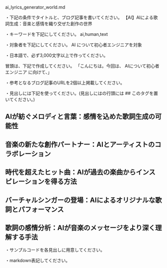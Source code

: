 ai_lyrics_generator_world.md

・下記の条件でタイトルと、ブログ記事を書いてください。
【AI】AIによる歌詞生成：音楽と感情を織り交ぜた創作の世界

・キーワードを下記にしてください。
ai,human,text

・対象者を下記にしてください。
  AI について初心者エンジニアを対象


・日本語で、必ず3,000文字以上で作ってください。

冒頭は、下記で作成してください。
「こんにちは。今回は、
AIについて初心者エンジニア
に向けて、」

・参考となるブログ記事のURLを2個以上掲載してください。

・見出しには下記を使ってください。(見出しにはの行頭には ## このタグを置いてください。)
## AIが紡ぐメロディと言葉：感情を込めた歌詞生成の可能性
## 音楽の新たな創作パートナー：AIとアーティストのコラボレーション
## 時代を超えたヒット曲：AIが過去の楽曲からインスピレーションを得る方法
## バーチャルシンガーの登場：AIによるオリジナルな歌詞とパフォーマンス
## 歌詞の感情分析：AIが音楽のメッセージをより深く理解する手法

・サンプルコードを各見出しに用意してください。

・markdown表記してください。

